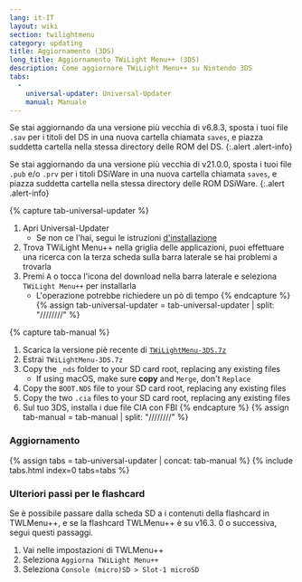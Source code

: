 ```yaml
---
lang: it-IT
layout: wiki
section: twilightmenu
category: updating
title: Aggiornamento (3DS)
long_title: Aggiornamento TWiLight Menu++ (3DS)
description: Come aggiornare TWiLight Menu++ su Nintendo 3DS
tabs:
  - 
    universal-updater: Universal-Updater
    manual: Manuale
---
```


Se stai aggiornando da una versione più vecchia di v6.8.3, sposta i tuoi file `.sav` per i titoli del DS in una nuova cartella chiamata `saves`, e piazza suddetta cartella nella stessa directory delle ROM del DS.
{:.alert .alert-info}

Se stai aggiornando da una versione più vecchia di v21.0.0, sposta i tuoi file `.pub` e/o `.prv` per i titoli DSiWare in una nuova cartella chiamata `saves`, e piazza suddetta cartella nella stessa directory delle ROM DSiWare.
{:.alert .alert-info}

{% capture tab-universal-updater %}
1. Apri Universal-Updater
   - Se non ce l'hai, segui le istruzioni [d'installazione](installing-3ds)
1. Trova TWiLight Menu++ nella griglia delle applicazioni, puoi effettuare una ricerca con la terza scheda sulla barra laterale se hai problemi a trovarla
1. Premi <kbd class="face">A</kbd> o tocca l'icona del download nella barra laterale e seleziona `TWiLight Menu++` per installarla
   - L'operazione potrebbe richiedere un pò di tempo
{% endcapture %}
{% assign tab-universal-updater = tab-universal-updater | split: "////////" %}

{% capture tab-manual %}
1. Scarica la versione piè recente di [`TWiLightMenu-3DS.7z`](https://github.com/DS-Homebrew/TWiLightMenu/releases/latest/download/TWiLightMenu-3DS.7z)
1. Estrai `TWiLightMenu-3DS.7z`
1. Copy the `_nds` folder to your SD card root, replacing any existing files
   - If using macOS, make sure **copy** and `Merge`, don't `Replace`
1. Copy the `BOOT.NDS` file to your SD card root, replacing any existing files
1. Copy the two `.cia` files to your SD card root, replacing any existing files
1. Sul tuo 3DS, installa i due file CIA con FBI
{% endcapture %}
{% assign tab-manual = tab-manual | split: "////////" %}

### Aggiornamento

{% assign tabs = tab-universal-updater | concat: tab-manual %}
{% include tabs.html index=0 tabs=tabs %}

### Ulteriori passi per le flashcard

Se è possibile passare dalla scheda SD a i contenuti della flashcard in TWLMenu++, e se la flashcard TWLMenu++ è su v16.3. 0 o successiva, segui questi passaggi.

1. Vai nelle impostazioni di TWLMenu++
1. Seleziona `Aggiorna TWiLight Menu++`
1. Seleziona `Console (micro)SD > Slot-1 microSD`
